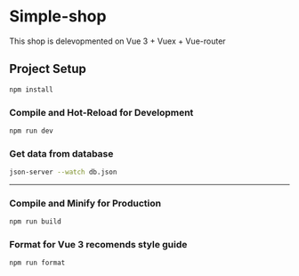 # Simple-shop

This shop is delevopmented on Vue 3 + Vuex + Vue-router

## Project Setup

```sh
npm install
```

### Compile and Hot-Reload for Development

```sh
npm run dev
```
### Get data from database

```sh
json-server --watch db.json
```
---
### Compile and Minify for Production

```sh
npm run build
```

### Format for Vue 3 recomends style guide

```sh
npm run format
```
